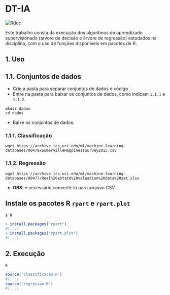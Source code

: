 # DT-IA

[![Rdoc](http://www.rdocumentation.org/badges/version/rpart)](http://www.rdocumentation.org/packages/rpart)

Este  trabalho consta  da  execução  dos algoritmos  de  aprendizado  supervisionado (árvore  de  decisão  e  árvore de regressão) estudados na disciplina, com o uso  de funções disponíveis em pacotes de R.

## 1. Uso
## 1.1. Conjuntos de dados

- Crie a pasta para separar conjuntos de dados e código
- Entre na pasta para baixar os conjuntos de dados, como indicam ``1.1.1`` e ``1.1.2``.

```shell
mkdir dados
cd dados
```

- Baixe os conjuntos de dados:

### 1.1.1. Classificação
```shell
wget https://archive.ics.uci.edu/ml/machine-learning-databases/00479/SomervilleHappinessSurvey2015.csv
```

### 1.1.2. Regressão
```shell
wget https://archive.ics.uci.edu/ml/machine-learning-databases/00477/Real%20estate%20valuation%20data%20set.xlsx
```
- **OBS**: é necessário convertê-lo para arquivo CSV

## Instale os pacotes R ``rpart`` e ``rpart.plot``

```shell
$ R
```
```R
> install.packages("rpart")
#(...)
> install.packages("rpart.plot")
#(...)
```

## 2. Execução
```shell
R   
```
```R
source('classificacao.R')
#(...)
source('regressao.R')
#(...)
```
